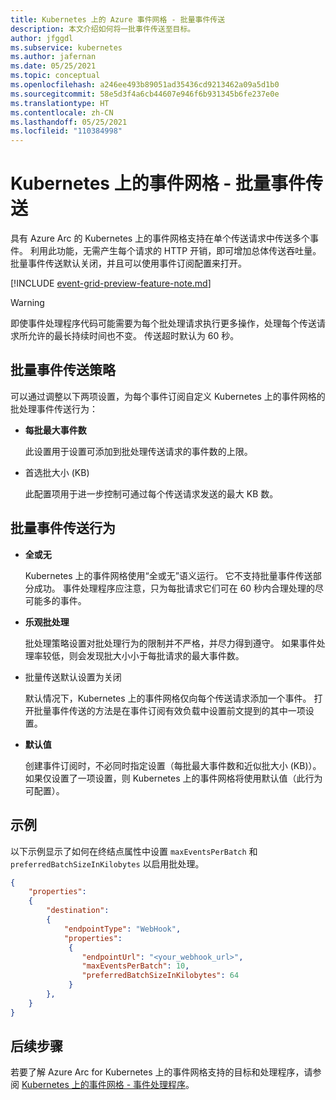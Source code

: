 ```yaml
---
title: Kubernetes 上的 Azure 事件网格 - 批量事件传送
description: 本文介绍如何将一批事件传送至目标。
author: jfggdl
ms.subservice: kubernetes
ms.author: jafernan
ms.date: 05/25/2021
ms.topic: conceptual
ms.openlocfilehash: a246ee493b89051ad35436cd9213462a09a5d1b0
ms.sourcegitcommit: 58e5d3f4a6cb44607e946f6b931345b6fe237e0e
ms.translationtype: HT
ms.contentlocale: zh-CN
ms.lasthandoff: 05/25/2021
ms.locfileid: "110384998"
---
```

# <a name="event-grid-on-kubernetes---batch-event-delivery"></a>Kubernetes 上的事件网格 - 批量事件传送 
具有 Azure Arc 的 Kubernetes 上的事件网格支持在单个传送请求中传送多个事件。 利用此功能，无需产生每个请求的 HTTP 开销，即可增加总体传送吞吐量。 批量事件传送默认关闭，并且可以使用事件订阅配置来打开。 

[!INCLUDE [event-grid-preview-feature-note.md](../../../includes/event-grid-preview-feature-note.md)]

> [!WARNING]
> 即使事件处理程序代码可能需要为每个批处理请求执行更多操作，处理每个传送请求所允许的最长持续时间也不变。 传送超时默认为 60 秒。

## <a name="batch-event-delivery-policy"></a>批量事件传送策略
可以通过调整以下两项设置，为每个事件订阅自定义 Kubernetes 上的事件网格的批处理事件传送行为：

- **每批最大事件数**
    
    此设置用于设置可添加到批处理传送请求的事件数的上限。
- 首选批大小 (KB)
    
    此配置项用于进一步控制可通过每个传送请求发送的最大 KB 数。

## <a name="batch-event-delivery-behavior"></a>批量事件传送行为   

- **全或无**

    Kubernetes 上的事件网格使用“全或无”语义运行。 它不支持批量事件传送部分成功。 事件处理程序应注意，只为每批请求它们可在 60 秒内合理处理的尽可能多的事件。
- **乐观批处理**

    批处理策略设置对批处理行为的限制并不严格，并尽力得到遵守。 如果事件处理率较低，则会发现批大小小于每批请求的最大事件数。
- 批量传送默认设置为关闭

    默认情况下，Kubernetes 上的事件网格仅向每个传送请求添加一个事件。 打开批量事件传送的方法是在事件订阅有效负载中设置前文提到的其中一项设置。
- **默认值**

    创建事件订阅时，不必同时指定设置（每批最大事件数和近似批大小 (KB)）。 如果仅设置了一项设置，则 Kubernetes 上的事件网格将使用默认值（此行为可配置）。 

## <a name="example"></a>示例
以下示例显示了如何在终结点属性中设置 `maxEventsPerBatch` 和 `preferredBatchSizeInKilobytes` 以启用批处理。 

```json
{
    "properties":
    {
        "destination":
        {
            "endpointType": "WebHook",
            "properties":
             {
                "endpointUrl": "<your_webhook_url>",
                "maxEventsPerBatch": 10,
                "preferredBatchSizeInKilobytes": 64
             }
        },
    }
}
```

## <a name="next-steps"></a>后续步骤
若要了解 Azure Arc for Kubernetes 上的事件网格支持的目标和处理程序，请参阅 [Kubernetes 上的事件网格 - 事件处理程序](event-handlers.md)。